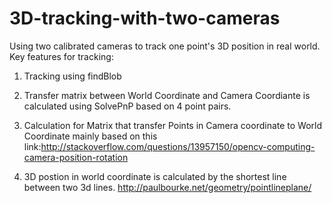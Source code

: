 3D-tracking-with-two-cameras
============================
Using two calibrated cameras to track one point's 3D position in real world.
Key features for tracking:
1. Tracking using findBlob

2. Transfer matrix between World Coordinate and Camera Coordiante is calculated using SolvePnP based on 4 point pairs.

3. Calculation for Matrix that transfer Points in Camera coordinate to World Coordinate mainly based on this link:http://stackoverflow.com/questions/13957150/opencv-computing-camera-position-rotation

4. 3D postion in world coordinate is calculated by the shortest line between two 3d lines.
http://paulbourke.net/geometry/pointlineplane/



